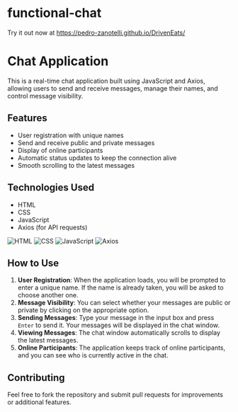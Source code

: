 ﻿# functional-chat
 
Try it out now at https://pedro-zanotelli.github.io/DrivenEats/

# Chat Application

This is a real-time chat application built using JavaScript and Axios, allowing users to send and receive messages, manage their names, and control message visibility.

## Features

- User registration with unique names
- Send and receive public and private messages
- Display of online participants
- Automatic status updates to keep the connection alive
- Smooth scrolling to the latest messages

## Technologies Used

- HTML
- CSS
- JavaScript
- Axios (for API requests)

![HTML](https://img.shields.io/badge/HTML-239120?style=for-the-badge&logo=html5&logoColor=white)
![CSS](https://img.shields.io/badge/CSS-1572B6?style=for-the-badge&logo=css3&logoColor=white)
![JavaScript](https://img.shields.io/badge/JavaScript-F7DF1E?style=for-the-badge&logo=javascript&logoColor=black)
![Axios](https://img.shields.io/badge/Axios-5A29E4?style=for-the-badge&logo=axios&logoColor=white)

## How to Use

1. **User Registration**: When the application loads, you will be prompted to enter a unique name. If the name is already taken, you will be asked to choose another one.
2. **Message Visibility**: You can select whether your messages are public or private by clicking on the appropriate option.
3. **Sending Messages**: Type your message in the input box and press `Enter` to send it. Your messages will be displayed in the chat window.
4. **Viewing Messages**: The chat window automatically scrolls to display the latest messages. 
5. **Online Participants**: The application keeps track of online participants, and you can see who is currently active in the chat.

## Contributing

Feel free to fork the repository and submit pull requests for improvements or additional features.

